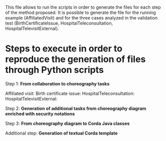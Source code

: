 This file allows to run the scripts in order to generate the files for each step of the method proposed.
It is possible to generate the file for the running example (AffiliatedVisit) and for the three cases analyzed in the validation test (BirthCertificateIssue, HospitalTeleconsultation, HospitalTelevisitExternal). 

# Steps to execute in order to reproduce the generation of files through Python scripts

Step 1:
**From collaboration to choreography tasks**

Affiliated visit:
Birth certificate issue:
HospitalTeleconsultation:
HospitalTelevisitExternal:

Step 2:
**Generation of additional tasks from choreography diagram enriched with security notations**

Step 3:
**From choreography diagram to Corda Java classes**

Additional step:
**Generation of textual Corda template**
